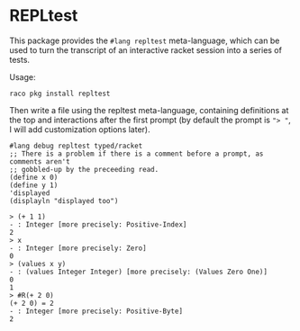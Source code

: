 REPLtest
========

This package provides the `#lang repltest` meta-language, which can be used to turn the transcript of an interactive racket session into a series of tests.

Usage:

```
raco pkg install repltest
```

Then write a file using the repltest meta-language, containing definitions at the top and interactions after the first prompt (by default the prompt is `"> "`, I will add customization options later).

```
#lang debug repltest typed/racket
;; There is a problem if there is a comment before a prompt, as comments aren't
;; gobbled-up by the preceeding read.
(define x 0)
(define y 1)
'displayed
(displayln "displayed too")

> (+ 1 1)
- : Integer [more precisely: Positive-Index]
2
> x
- : Integer [more precisely: Zero]
0
> (values x y)
- : (values Integer Integer) [more precisely: (Values Zero One)]
0
1
> #R(+ 2 0)
(+ 2 0) = 2
- : Integer [more precisely: Positive-Byte]
2
```